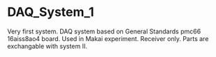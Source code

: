 # DAQ_System_1

Very first system. DAQ system based on General Standards pmc66 16aiss8ao4 board. Used in Makai experiment. Receiver only. Parts are exchangable with system II.
